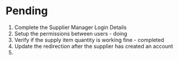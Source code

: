 # Pending

1. Complete the Supplier Manager Login Details 
2. Setup the permissions between users - doing
3. Verify if the supply item quantity is working fine - completed
4. Update the redirection after the supplier has created an account
5. 
   